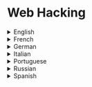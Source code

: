 # Web Hacking

<details>
  <summary>English</summary>
  
  ### Materials
- [Awesome Web Hacking](https://github.com/infoslack/awesome-web-hacking)
- [Stanford CS 253 Web Security](https://web.stanford.edu/class/cs253/)
- [Darknet](https://www.darknet.org.uk/category/web-hacking/)
- [Guru99](https://www.guru99.com/how-to-hack-website.html)
- [Null-byte](https://null-byte.wonderhowto.com/how-to/hacking-web-apps/)
- [Acunetix](https://www.acunetix.com/websitesecurity/website-hacking/)
- [Google-Gruyere](https://google-gruyere.appspot.com/)
- [Hackthissite](https://www.hackthissite.org/)
- [How they Hack your Website](https://www.cmswire.com/web-cms/how-they-hack-your-website-the-ultimate-updated-overview-of-common-techniques/)
- [Shodan Pentesting Guide](https://community.turgensec.com/shodan-pentesting-guide/)
- [Hacking Tutorials](https://www.hackingtutorials.org/category/web-application-hacking/)
- [Grey Campus](https://www.greycampus.com/opencampus/ethical-hacking/web-application-and-its-types-of-attacks)
- [Blackhat Presentation](https://www.blackhat.com/presentations/bh-asia-02/bh-asia-02-shah.pdf)
- [Hacking Exposed](https://cdn.ttgtmedia.com/searchSecurityChannel/downloads/Hacking_Exposed_chapter_11.pdf)
- [Tactical Web App Pentesting](https://www.gironsec.com/WebHacking101.pdf)
- [Web Vulnerability Scanners](https://arxiv.org/pdf/1706.08017.pdf)
- [Web Security](http://www.iet.unipi.it/g.dini/Teaching/ssi/materiale-didattico/WebSecurity.pdf)
- [How to Secure your Website](https://www.ipa.go.jp/files/000017318.pdf)
- [LiveOverFlow Web Hacking](https://www.youtube.com/watch?v=jmgsgjPn1vs&amp;list=PLhixgUqwRTjx2BmNF5-GddyqZcizwLLGP)
- [Learn Burp Suite](https://www.youtube.com/watch?v=AVzC7ETqpDo&amp;list=PLq9n8iqQJFDrwFe9AEDBlR1uSHEN7egQA)
- [OWASP Top 10](https://www.youtube.com/watch?v=rWHvp7rUka8&amp;list=PLyqga7AXMtPPuibxp1N0TdyDrKwP9H_jD)
- [Anatomy of a Web App](https://www.cgisecurity.com/lib/Web_Server.pdf)
- [Microsoft Architecture Guide](http://cis.msjc.edu/CSIS116B/Resources/WebArchitecturePocketGuide.pdf)
- [Web App Architectures](http://www.cs.toronto.edu/~mashiyat/csc309/Lectures/Web%20App%20Architectures.pdf)
- [PHP Security Manual](https://secure.php.net/manual/en/security.php)
- [WebSiteSec](https://crypto.stanford.edu/cs155old/cs155-spring11/lectures/10-web-site-sec.pdf)
- [Cybrary.it](https://www.cybrary.it/course/web-application-pen-testing/)
- [OWASP](https://www.owasp.org/index.php/Web_Application_Penetration_Testing)
- [Web App Security Testing](https://www.exploit-db.com/docs/english/44319-web-application-security-testing.pdf)
- [Survive the Deep End: PHP Security](https://phpsecurity.readthedocs.io/en/latest/index.html)
- [Web Architectures](https://www.sti-innsbruck.at/sites/default/files/courses/WE-04-Architectures.pdf)
- [Overview and Architectures](http://web.cse.ohio-state.edu/~joseph.97/courses/3901/lectures/lecture01.pdf)
- [Mozilla Web Security](https://developer.mozilla.org/en-US/docs/Web/Security)
- [Web Security in 2017](http://johannh.me/slides/web_security_2017.pdf)
- [MIT 6.858](https://www.youtube.com/watch?v=WlmKwIe9z1Q)
</details>

<details>
  <summary>French</summary>
  
  ### Materials
- [Failles de sécurité des applications Web](https://web.developpez.com/tutoriels/web/failles-securite-application-web/)
- [Sécurité des applications Web](https://clusif.fr/publications/securite-des-applications-web/)
- [La Sécurité Informatique](http://ylescop.free.fr/mrim/cours/securite.pdf)
</details>

<details>
  <summary>German</summary>
  
  ### Materials
- [WebMasterPro](https://www.webmasterpro.de/server/article/gaengige-sicherheitsprobleme-im-web.html)
- [SecureNet](https://www.bsi.bund.de/SharedDocs/Downloads/DE/BSI/Publikationen/Studien/WebSec/WebSec.pdf)
</details>

<details>
  <summary>Italian</summary>
  
  ### Materials
- [Sicurezza Web](http://www-db.disi.unibo.it/courses/RCPG/sicurezza.pdf)
- [Sicurezza Web e Privacy](http://www.hackerhighschool.org/lessons/HHS_it10_Sicurezza_Web_e_Privacy.pdf)
</details>

<details>
  <summary>Portuguese</summary>
  
  ### Materials
- [Segurança de Aplicações Web](https://medium.com/labcodes/seguran%C3%A7a-de-aplica%C3%A7%C3%B5es-web-101-c425f49e4941)
- [Práticas de Segurança Web](https://www.gocache.com.br/en/seguranca/seguranca-em-aplicacoes-web/)
- [Mitigando os Riscos](https://www.cert.br/docs/palestras/certbr-webbr2014.pdf)
- [Segurança das Aplicações Web](https://www.risco.org.br/risco_operacional/Firewall_de_Aplicacao.pdf)
- [Testes de Segurança](https://www.risco.org.br/risco_operacional/Firewall_de_Aplicacao.pdf)
- [Exemplos e Casos Práticos em PHP](https://web.ist.utl.pt/nuno.lopes/pres/seguranca-web-apps-php.pdf)
- [Estudo de Vulnerabilidades](http://recipp.ipp.pt/bitstream/10400.22/8224/1/DM_NunoMonteiro_2015_MEI.pdf)
- [Segurança na Web](https://www.owasp.org/images/1/16/Seguranca_na_web_-_uma_janela_de_oportunidades.pdf)
- [Web Hacking Prático](https://www.youtube.com/watch?v=5Ve74PchxR0)
- [Teste de Vulnerabilidades em Aplicações Web](https://cepein.femanet.com.br/BDigital/arqTccs/1211330211.pdf)
- [Segurança na Web Fatec-SP](http://www.fatecsp.br/dti/tcc/tcc0043.pdf)
- [Análise de Vulnerabilidades de Segurança](https://repositorio.ufu.br/bitstream/123456789/20400/6/AnaliseVulnerabilidadesSeguranc%CC%A7a.pdf)
</details>

<details>
  <summary>Russian</summary>
  
  ### Materials
- [Intro to Web Sec](https://tproger.ru/translations/hacker-101-introduction-to-web-security/)
- [Tproger](https://tproger.ru/tag/security/)
</details>

<details>
  <summary>Spanish</summary>
  
  ### Materials
- [Vulnerabilidades en Aplicaciones Web](https://www.youtube.com/watch?v=Imnzode1ptk)
- [Ataques a Aplicaciones Web](https://www.exabyteinformatica.com/uoc/Informatica/Seguridad_en_bases_de_datos/Seguridad_en_bases_de_datos_(Modulo_2).pdf)
- [Taller de Hacking Web](https://cybercamp.es/cybercamp2014/attachments/multimedia/CyberCampHackingWeb.pdf)
- [Ethical Hacking for Web App](http://www.revistasbolivianas.org.bo/pdf/rits/n8/n8a24.pdf)
- [Seguridad en Aplicaciones Web](https://www.rediris.es/cert/doc/reuniones/fs2008/archivo/RedIRIS_VI_Seguridad_en_aplicaciones_Web_v1.0_RaulSiles.pdf)
</details>
